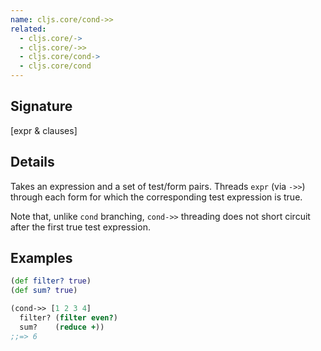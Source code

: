 ```yaml
---
name: cljs.core/cond->>
related:
  - cljs.core/->
  - cljs.core/->>
  - cljs.core/cond->
  - cljs.core/cond
---
```


## Signature
[expr & clauses]


## Details

Takes an expression and a set of test/form pairs. Threads `expr` (via `->>`)
through each form for which the corresponding test expression is true.

Note that, unlike `cond` branching, `cond->>` threading does not short circuit
after the first true test expression.


## Examples

```clj
(def filter? true)
(def sum? true)

(cond->> [1 2 3 4]
  filter? (filter even?)
  sum?    (reduce +))
;;=> 6
```
